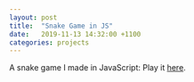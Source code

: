 ```yaml
---
layout: post
title:  "Snake Game in JS"
date:   2019-11-13 14:32:00 +1100
categories: projects
---
```


A snake game I made in JavaScript: Play it [here][snake-game].

[snake-game]:\projects\snake-game.html